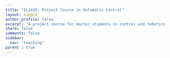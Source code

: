 ```yaml
---
title: "EL2425: Project Course in Automatic Control"
layout: single
author_profile: false
excerpt: "A project course for master students in control and robotics."
share: false
comments: false
sidebar:
  nav: "teaching"
parent : true
---
```


